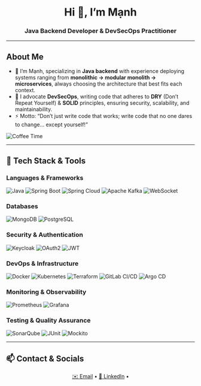 <!-- ===== Header & Badges ===== -->
<h1 align="center">Hi 👋, I’m Mạnh</h1>
<h3 align="center">Java Backend Developer & DevSecOps Practitioner</h3>

---

## About Me
- 🔭 I’m Mạnh, specializing in **Java backend** with experience deploying systems ranging from **monolithic → modular monolith → microservices**, always choosing the architecture that best fits each context.
- 🌱 I advocate **DevSecOps**, writing code that adheres to **DRY** (Don’t Repeat Yourself) & **SOLID** principles, ensuring security, scalability, and maintainability.
- ⚡ Motto: “Don’t just write code that works; write code that no one dares to change… except yourself!”  
<!-- Coffee brewing -->
![Coffee Time](https://user-images.githubusercontent.com/74038190/225813708-98b745f2-7d22-48cf-9150-083f1b00d6c9.gif)

---

## 🧰 Tech Stack & Tools

### Languages & Frameworks
![Java](https://img.shields.io/badge/Java-ED8B00?logo=java&logoColor=white)
![Spring Boot](https://img.shields.io/badge/Spring%20Boot-6DB33F?logo=springboot&logoColor=white)
![Spring Cloud](https://img.shields.io/badge/Spring%20Cloud-6DB33F?logo=spring&logoColor=white)
![Apache Kafka](https://img.shields.io/badge/Apache%20Kafka-231F20?logo=apachekafka&logoColor=white)
![WebSocket](https://img.shields.io/badge/WebSocket-0094FF?logo=webcomponents&logoColor=white)

### Databases
![MongoDB](https://img.shields.io/badge/MongoDB-47A248?logo=mongodb&logoColor=white)
![PostgreSQL](https://img.shields.io/badge/PostgreSQL-316192?logo=postgresql&logoColor=white)

### Security & Authentication
![Keycloak](https://img.shields.io/badge/Keycloak-5C2D91?logo=keycloak&logoColor=white)
![OAuth2](https://img.shields.io/badge/OAuth2-6C47B8?logo=oauth&logoColor=white)
![JWT](https://img.shields.io/badge/JWT-black?logo=JSON%20web%20tokens&logoColor=white)

### DevOps & Infrastructure
![Docker](https://img.shields.io/badge/Docker-2496ED?logo=docker&logoColor=white)
![Kubernetes](https://img.shields.io/badge/Kubernetes-326CE5?logo=kubernetes&logoColor=white)
![Terraform](https://img.shields.io/badge/Terraform-623CE4?logo=terraform&logoColor=white)
![GitLab CI/CD](https://img.shields.io/badge/GitLab%20CI/CD-FCA121?logo=gitlab&logoColor=white)
![Argo CD](https://img.shields.io/badge/Argo%20CD-00457C?logo=argo&logoColor=white)

### Monitoring & Observability
![Prometheus](https://img.shields.io/badge/Prometheus-E6522C?logo=prometheus&logoColor=white)
![Grafana](https://img.shields.io/badge/Grafana-F46800?logo=grafana&logoColor=white)

### Testing & Quality Assurance
![SonarQube](https://img.shields.io/badge/SonarQube-4E9BCD?logo=sonarqube&logoColor=white)
![JUnit](https://img.shields.io/badge/JUnit-25A162?logo=junit5&logoColor=white)
![Mockito](https://img.shields.io/badge/Mockito-00C853?logo=mockito&logoColor=white)



---

## 📫 Contact & Socials
<p align="center">
  <a href="mailto:manh.novmah@gmail.com">✉️ Email</a> •
  <a href="https://linkedin.com/in/drewsec">🔗 LinkedIn</a> •
</p>

